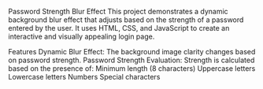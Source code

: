 Password Strength Blur Effect
This project demonstrates a dynamic background blur effect that adjusts based on the strength of a password entered by the user. It uses HTML, CSS, and JavaScript to create an interactive and visually appealing login page.

Features
Dynamic Blur Effect: The background image clarity changes based on password strength.
Password Strength Evaluation: Strength is calculated based on the presence of:
Minimum length (8 characters)
Uppercase letters
Lowercase letters
Numbers
Special characters
